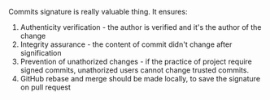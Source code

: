 Commits signature is really valuable thing. It ensures:
1. Authenticity verification - the author is verified and it's the author of the change
2. Integrity assurance - the content of commit didn't change after signification
3. Prevention of unathorized changes - if the practice of project require signed commits, unathorized users cannot change trusted commits.
4. GitHub rebase and merge should be made locally, to save the signature on pull request